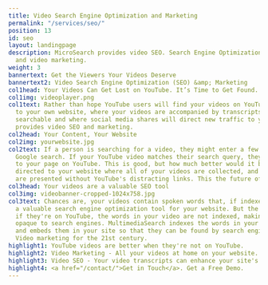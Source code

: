 ```yaml
---
title: Video Search Engine Optimization and Marketing
permalink: "/services/seo/"
position: 13
id: seo
layout: landingpage
description: MicroSearch provides video SEO. Search Engine Optimization for your videos
  and video marketing.
weight: 3
bannertext: Get the Viewers Your Videos Deserve
bannertext2: Video Search Engine Optimization (SEO) &amp; Marketing
col1head: Your Videos Can Get Lost on YouTube. It’s Time to Get Found.
col1img: videoplayer.png
col1text: Rather than hope YouTube users will find your videos on YouTube, drive traffic
  to your own website, where your videos are accompanied by transcripts that are fully
  searchable and where social media shares will direct new traffic to your site. MultimediaSearch
  provides video SEO and marketing.
col2head: Your Content, Your Website
col2img: yourwebsite.jpg
col2text: If a person is searching for a video, they might enter a few keywords into
  Google search. If your YouTube video matches their search query, they will be taken
  to your page on YouTube. This is good, but how much better would it be to have them
  directed to your website where all of your videos are collected, and where they
  are presented without YouTube's distracting links. This the future of Video SEO.
col3head: Your videos are a valuable SEO tool
col3img: videobanner-cropped-1024x758.jpg
col3text: Chances are, your videos contain spoken words that, if indexed, would be
  a valuable search engine optimization tool for your website. But the problem is,
  if they're on YouTube, the words in your video are not indexed, making them completely
  opaque to search engines. MultimediaSearch indexes the words in your videos transcripts,
  and embeds them in your site so that they can be found by search engines like Google.
  Video marketing for the 21st century.
highlight1: YouTube videos are better when they're not on YouTube.
highlight2: Video Marketing - All your videos at home on your website.
highlight3: Video SEO - Your video transcripts can enhance your site's SEO.
highlight4: <a href="/contact/">Get in Touch</a>. Get a Free Demo.
---
```


